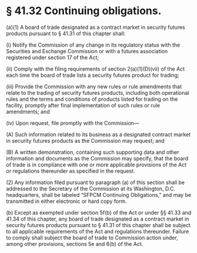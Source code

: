 # § 41.32   Continuing obligations.

(a)(1) A board of trade designated as a contract market in security futures products pursuant to § 41.31 of this chapter shall: 


(i) Notify the Commission of any change in its regulatory status with the Securities and Exchange Commission or with a futures association registered under section 17 of the Act; 


(ii) Comply with the filing requirements of section 2(a)(1)(D)(vii) of the Act each time the board of trade lists a security futures product for trading; 


(iii) Provide the Commission with any new rules or rule amendments that relate to the trading of security futures products, including both operational rules and the terms and conditions of products listed for trading on the facility, promptly after final implementation of such rules or rule amendments; and 


(iv) Upon request, file promptly with the Commission— 


(A) Such information related to its business as a designated contract market in security futures products as the Commission may request; and 


(B) A written demonstration, containing such supporting data and other information and documents as the Commission may specify, that the board of trade is in compliance with one or more applicable provisions of the Act or regulations thereunder as specified in the request. 


(2) Any information filed pursuant to paragraph (a) of this section shall be addressed to the Secretary of the Commission at its Washington, D.C. headquarters, shall be labeled “SFPCM Continuing Obligations,” and may be transmitted in either electronic or hard copy form. 


(b) Except as exempted under section 5f(b) of the Act or under §§ 41.33 and 41.34 of this chapter, any board of trade designated as a contract market in security futures products pursuant to § 41.31 of this chapter shall be subject to all applicable requirements of the Act and regulations thereunder. Failure to comply shall subject the board of trade to Commission action under, among other provisions, sections 5e and 6(b) of the Act. 




